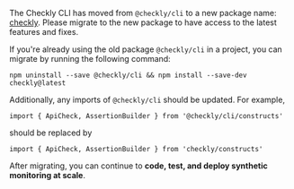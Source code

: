 The Checkly CLI has moved from `@checkly/cli` to a new package name: [checkly](https://www.npmjs.com/package/checkly). Please migrate to the new package to have access to the latest features and fixes.

If you're already using the old package `@checkly/cli` in a project, you can migrate by running the following command:
```
npm uninstall --save @checkly/cli && npm install --save-dev checkly@latest  
```

Additionally, any imports of `@checkly/cli` should be updated. For example,
```
import { ApiCheck, AssertionBuilder } from '@checkly/cli/constructs'  
```

should be replaced by
```
import { ApiCheck, AssertionBuilder } from 'checkly/constructs' 
```

After migrating, you can continue to **code, test, and deploy synthetic monitoring at scale**.